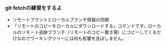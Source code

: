 ### git fetchの練習をするよ 
- リモートブラントとローカルブランチ情報の同期
- 「リモートのコピーをローカルにダウンロードする」コマンドです。ローカルのリモート追跡ブランチ（リモートのコピー置き場）にコピーしてくるだけなのでワーキングツリーには何も影響を及ぼしません。